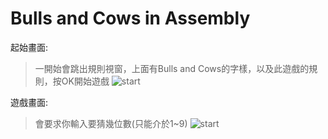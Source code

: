 # Bulls and Cows in Assembly 

起始畫面: 
> 一開始會跳出規則視窗，上面有Bulls and Cows的字樣，以及此遊戲的規則，按OK開始遊戲
![start](https://i.imgur.com/d7w64Fc.png)  

遊戲畫面:
> 會要求你輸入要猜幾位數(只能介於1~9)
![start](https://i.imgur.com/SOuvjHb.png)  

